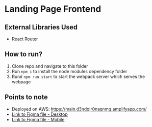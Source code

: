 # Landing Page Frontend
## External Libraries Used
- React Router


## How to run?
1. Clone repo and navigate to this folder
2. Run `npm i` to install the node modules dependency folder
3. Rund `npm run start` to start the webpack server which serves the webpage


## Points to note
- Deployed on AWS: https://main.d3ndqir0naqnmq.amplifyapp.com/
- [Link to Figma file - Desktop](https://www.figma.com/proto/IfklvT1uvkLcysKxB4nJ7P/MISUI-One-pager-site?page-id=177%3A1051&node-id=265%3A1111&viewport=622%2C1001%2C0.35&scaling=scale-down&starting-point-node-id=265%3A1111)
- [Link to Figma file - Mobile](https://www.figma.com/proto/IfklvT1uvkLcysKxB4nJ7P/MISUI-One-pager-site?page-id=0%3A1&node-id=265%3A913&viewport=-7771%2C-5815%2C0.33&scaling=scale-down&starting-point-node-id=265%3A913)
